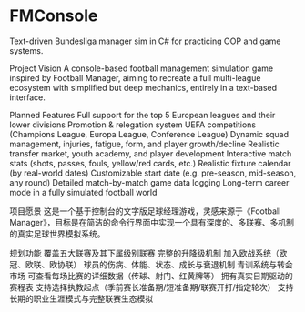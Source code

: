 # FMConsole
Text-driven Bundesliga manager sim in C# for practicing OOP and game systems.

Project Vision
A console-based football management simulation game inspired by Football Manager, aiming to recreate a full multi-league ecosystem with simplified but deep mechanics, entirely in a text-based interface.


Planned Features
Full support for the top 5 European leagues and their lower divisions
Promotion & relegation system
UEFA competitions (Champions League, Europa League, Conference League)
Dynamic squad management, injuries, fatigue, form, and player growth/decline
Realistic transfer market, youth academy, and player development
Interactive match stats (shots, passes, fouls, yellow/red cards, etc.)
Realistic fixture calendar (by real-world dates)
Customizable start date (e.g. pre-season, mid-season, any round)
Detailed match-by-match game data logging
Long-term career mode in a fully simulated football world


项目愿景
这是一个基于控制台的文字版足球经理游戏，灵感来源于《Football Manager》，目标是在简洁的命令行界面中实现一个具有深度的、多联赛、多机制的真实足球世界模拟系统。


规划功能
覆盖五大联赛及其下属级别联赛
完整的升降级机制
加入欧战系统（欧冠、欧联、欧协联）
球员的伤病、体能、状态、成长与衰退机制
青训系统与转会市场
可查看每场比赛的详细数据（传球、射门、红黄牌等）
拥有真实日期驱动的赛程表
支持选择执教起点（季前赛长准备期/短准备期/联赛开打/指定轮次）
支持长期的职业生涯模式与完整联赛生态模拟
